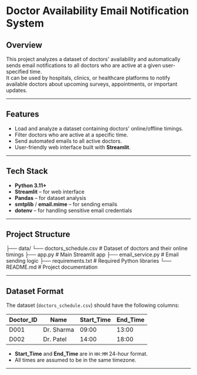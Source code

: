 # Doctor Availability Email Notification System

## Overview
This project analyzes a dataset of doctors' availability and automatically sends email notifications to all doctors who are active at a given user-specified time.  
It can be used by hospitals, clinics, or healthcare platforms to notify available doctors about upcoming surveys, appointments, or important updates.

---

## Features
- Load and analyze a dataset containing doctors' online/offline timings.
- Filter doctors who are active at a specific time.
- Send automated emails to all active doctors.
- User-friendly web interface built with **Streamlit**.

---

## Tech Stack
- **Python 3.11+**
- **Streamlit** – for web interface  
- **Pandas** – for dataset analysis  
- **smtplib** / **email.mime** – for sending emails  
- **dotenv** – for handling sensitive email credentials  

---

## Project Structure
├── data/
   └── doctors_schedule.csv # Dataset of doctors and their online timings
├── app.py # Main Streamlit app
├── email_service.py # Email sending logic
├── requirements.txt # Required Python libraries
└── README.md # Project documentation


---

## Dataset Format
The dataset (`doctors_schedule.csv`) should have the following columns:

| Doctor_ID | Name         | Start_Time | End_Time |
|-----------|--------------|-----------|----------|
| D001      | Dr. Sharma   | 09:00     | 13:00    |
| D002      | Dr. Patel    | 14:00     | 18:00    |

- **Start_Time** and **End_Time** are in `HH:MM` 24-hour format.
- All times are assumed to be in the same timezone.

---

